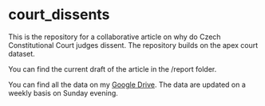 # court_dissents
This is the repository for a collaborative article on why do Czech Constitutional Court judges dissent. The repository builds on the apex court dataset. 

You can find the current draft of the article in the /report folder.

You can find all the data on my [Google Drive](https://drive.google.com/drive/u/0/folders/1JRuu0mJyU1NvKX_4H4x3gpQC8JggnNfg). The data are updated on a weekly basis on Sunday evening.
